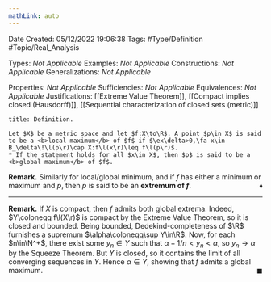 ```yaml
---
mathLink: auto
---
```


<div class="topSpace"></div>

Date Created: 05/12/2022 19:06:38
Tags: #Type/Definition #Topic/Real_Analysis

Types: <i>Not Applicable</i>
Examples: <i>Not Applicable</i>
Constructions: <i>Not Applicable</i>
Generalizations: <i>Not Applicable</i>

Properties: <i>Not Applicable</i>
Sufficiencies: <i>Not Applicable</i>
Equivalences: <i>Not Applicable</i>
Justifications: [[Extreme Value Theorem]], [[Compact implies closed (Hausdorff)]], [[Sequential characterization of closed sets (metric)]]

``` ad-Definition
title: Definition.

Let $X$ be a metric space and let $f:X\to\R$. A point $p\in X$ is said to be a <b>local maximum</b> of $f$ if $\ex\delta>0,\fa x\in B_\delta\!\l(p\r)\cap X:f\l(x\r)\leq f\l(p\r)$.
* If the statement holds for all $x\in X$, then $p$ is said to be a <b>global maximum</b> of $f$.

```

<b>Remark.</b> Similarly for local/global minimum, and if $f$ has either a minimum or maximum and $p$, then $p$ is said to be an <b>extremum of $f$</b>.<span style="float:right;">$\blacklozenge$</span>

---

<b>Remark.</b> If $X$ is compact, then $f$ admits both global extrema. Indeed, $Y\coloneqq f\l(X\r)$ is compact by the Extreme Value Theorem, so it is closed and bounded. Being bounded, Dedekind-completeness of $\R$ furnishes a supremum $\alpha\coloneqq\sup Y\in\R$. Now, for each $n\in\N^+$, there exist some $y_n\in Y$ such that $\alpha-1/n<y_n<\alpha$, so $y_n\to\alpha$ by the Squeeze Theorem. But $Y$ is closed, so it contains the limit of all converging sequences in $Y$. Hence $\alpha\in Y$, showing that $f$ admits a global maximum.<span style="float:right;">$\blacksquare$</span>

